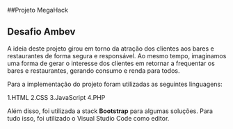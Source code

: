 ##Projeto MegaHack

## Desafio Ambev

A ideia deste projeto girou em torno da atração dos clientes aos bares e restaurantes de forma segura e responsável. Ao mesmo tempo, imaginamos uma forma de gerar o interesse dos clientes em retornar a frequentar os bares e restaurantes, gerando consumo e renda para todos.

Para a implementação do projeto foram utilizadas as seguintes linguagens:

1.HTML
2.CSS
3.JavaScript
4.PHP

Além disso, foi utilizada a stack **Bootstrap** para algumas soluções. Para tudo isso, foi utilizado o Visual Studio Code como editor.
